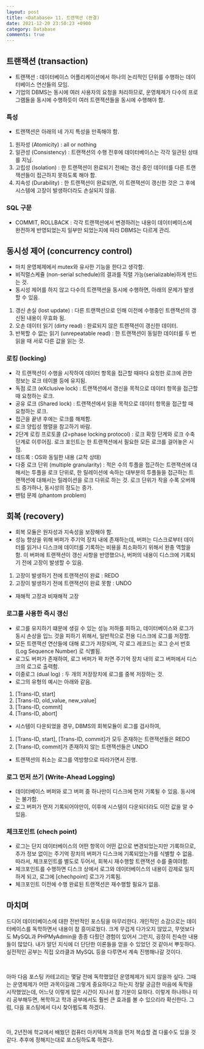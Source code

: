 ```yaml
---
layout: post
title: <Database> 11. 트랜잭션 (완결)
date: 2021-12-20 23:50:23 +0900
category: Database
comments: true
---
```


## 트랜잭션 (transaction) 

- 트랜잭션 : 데이터베이스 어플리케이션에서 하나의 논리적인 단위를 수행하는 데이터베이스 연산들의 모임.
- 기업의 DBMS는 동시에 여러 사용자의 요청을 처리하므로, 운영체제가 다수의 프로그램들을 동시에 수행하듯이 여러 트랜잭션들을 동시에 수행해야 함. 

### 특성 

- 트랜잭션은 아래의 네 가지 특성을 만족해야 함.
1. 원자성 (Atomicity) : all or nothing
2. 일관성 (Consistency) : 트랜잭션의 수행 전후에 데이터베이스는 각각 일관된 상태를 지님.
3. 고립성 (Isolation) : 한 트랜잭션이 완료되기 전에는 갱신 중인 데이터를 다른 트랜잭션들이 접근하지 못하도록 해야 함.
4. 지속성 (Durability) : 한 트랜잭션이 완료되면, 이 트랜잭션이 갱신한 것은 그 후에 시스템에 고장이 발생하더라도 손실되지 않음. 

### SQL 구문 

- COMMIT, ROLLBACK : 각각 트랜잭션에서 변경하려는 내용이 데이터베이스에 완전하게 반영되었는지 일부만 되었는지에 따라 DBMS는 다르게 관리. 

## 동시성 제어 (concurrency control) 

- 마치 운영체제에서 mutex와 유사한 기능을 한다고 생각함.
- 비직렬스케쥴 (non-serial schedule)의 결과를 직렬 가능(serializable)하게 만드는 것.
- 동시성 제어를 하지 않고 다수의 트랜잭션을 동시에 수행하면, 아래의 문제가 발생할 수 있음.
1. 갱신 손실 (lost update) : 다른 트랜잭션으로 인해 이전에 수행중인 트랜잭션의 갱신된 내용이 무효화 됨.
2. 오손 데이터 읽기 (dirty read) : 완료되지 않은 트랜잭션이 갱신한 데이터.
3. 반복할 수 없는 읽기 (unrepeatable read) : 한 트랜잭션이 동일한 데이터를 두 번 읽을 때 서로 다른 값을 읽는 것. 

### 로킹 (locking) 

- 각 트랜잭션이 수행을 시작하여 데이터 항목을 접근할 때마다 요청한 로크에 관한 정보는 로크 테이블 등에 유지됨.
- 독점 로크 (eXclusive lock) : 트랜잭션에서 갱신을 목적으로 데이터 항목을 접근할 때 요청하는 로크.
- 공유 로크 (Shared lock) : 트랜잭션에서 읽을 목적으로 데이터 항목을 접근할 때 요청하는 로크.
- 접근을 끝낸 후에는 로크를 해제함.
- 로크 양립성 행렬을 참고하기 바람.
- 2단계 로킹 프로토콜 (2=phase locking protocol) : 로크 확장 단계와 로크 수축 단계로 이루어짐. 로크 포인트는 한 트랜잭션에서 필요한 모든 로크를 걸어놓은 시점.
- 데드록 : OS와 동일한 내용 (교착 상태)
- 다중 로크 단위 (multiple granularity) : 적은 수의 투플을 접근하는 트랜잭션에 대해서는 투플을 로크 단위로, 한 릴레이션에 속하는 대부분의 투플들을 접근하는 트랜잭션에 대해서는 릴레이션을 로크 다위로 하는 것. 로크 단위가 작을 수록 오버헤드 증가하나, 동시성의 정도는 증가. 
- 팬텀 문제 (phantom problem) 

## 회복 (recovery) 

- 회복 모듈은 원자성과 지속성을 보장해야 함.
- 성능 향상을 위해 버퍼가 주기억 장치 내에 존재하는데, 버퍼는 디스크로부터 데이터를 읽거나 디스크에 데이터를 기록하는 비용을 최소화하기 위해서 완충 역할을 함. 이 버퍼에 트랜잭션이 갱신 사항을 반영했으나, 버퍼의 내용이 디스크에 기록되기 전에 고장이 발생할 수 있음. 
1. 고장이 발생하기 전에 트랜잭션이 완료 : REDO
2. 고장이 발생하기 전에 트랜잭션이 완료 못함 : UNDO
- 재해적 고장과 비재해적 고장 

### 로그를 사용한 즉시 갱신

- 로그를 유지하기 떄문에 생길 수 있는 성능 저하를 피하고, 데이터베이스와 로그가 동시 손상을 입느 것을 피하기 위해서, 일반적으로 전용 디스크에 로그를 저장함.
- 모든 트랜잭션 연산들에 대해 로그가 저장되며, 각 로그 레코드는 로그 순서 번호 (Log Sequence Number) 로 식별됨.
- 로그도 버퍼가 존재하여, 로그 버퍼가 꽉 차면 주기억 장치 내의 로그 버퍼에서 디스크의 로그로 출력함.
- 이중로그 (dual log) : 두 개의 저장장치에 로그를 중복 저장하는 것.
- 로그의 유형의 예시는 아래와 같음.
1. [Trans-ID, start]
2. [Trans-ID, old_value, new_value]
3. [Trans-ID, commit]
4. [Trans-ID, abort]

- 시스템이 다운되었을 경우, DBMS의 회복모듈이 로그를 검사하여,
1. [Trans-ID, start], [Trans-ID, commit]가 모두 존재하는 트랜잭션들은 REDO
2. [Trans-ID, commit]가 존재하지 않는 트랜잭션들은 UNDO
- 트랜잭션의 취소는 로그를 역방향으로 따라가면서 진행.

### 로그 먼저 쓰기 (Write-Ahead Logging)

- 데이터베이스 버퍼와 로그 버퍼 중 하나만이 디스크에 먼저 기록될 수 있음. 동시에는 불가함.
- 로그 버퍼가 먼저 기록되어야만이, 이후에 시스템이 다운되더라도 이전 값을 알 수 있음.

### 체크포인트 (chech point)

- 로그는 단지 데이터베이스의 어떤 항목이 어떤 값으로 변경되었는지만 기록하므로, 추가 정보 없이는 주기억 장치의 버퍼가 디스크에 기록되었는가를 식별할 수 없음. 따라서, 체크포인트를 별도로 두어서, 회복시 재수행할 트랜잭션 수를 줄여야함.
- 체크포인트를 수행하면 디스크 상에서 로그와 데이터베이스의 내용이 강제로 일치하게 되고, 로그에 [chechpoint] 로그가 기록됨.
- 체크포인트 이전에 수행 완료된 트랜잭션은 재수행할 필요가 없음.

## 마치며

드디어 데이터베이스에 대한 전반적인 포스팅을 마무리한다. 개인적인 소감으로는 데이터베이스를 독학하면서 내용이 참 흥미로웠다. 크게 무겁게 다가오지 않았고, 무엇보다도 MySQL과 PHPMyAdmin을 종종 다뤘던 경험이 있어서 그런지, 굉장히 친숙한 내용들이 많았다. 내가 알던 지식에 더 단단한 이론들을 얻을 수 있었던 것 같아서 뿌듯하다. 실전적인 공부는 직접 오라클과 MySQL 등을 다루면서 계속 진행해나갈 것이다.

<br/>

아마 다음 포스팅 카테고리는 몇달 전에 독학했었던 운영체제가 되지 않을까 싶다. 그때는 운영체제가 어떤 과목이길래 그렇게 중요하다고 하는지 정말 궁금한 마음에 독학을 시작했었는데, 어느덧 이렇게 많은 시간이 지나서 참 기분이 묘하다. 이렇게 하나하나 미리 공부해두면, 복학하고 학과 공부에서도 훨씬 큰 효과를 볼 수 있으리라 확신한다. 그럼, 다음 포스팅에서 다시 찾아뵙도록 하겠다.

<br/>

아, 2년전에 학교에서 배웠던 컴퓨터 아키텍쳐 과목을 먼저 복습할 겸 다룰수도 있을 것 같다. 추후에 정해지는대로 포스팅하도록 하겠다.